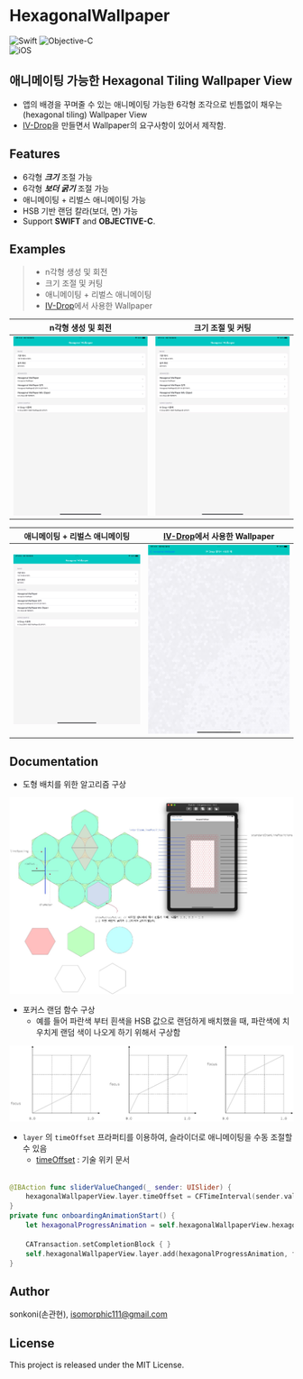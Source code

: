 # HexagonalWallpaper 

![Swift](https://img.shields.io/badge/Swift-F05138?style=flat-square&logo=Swift&logoColor=white)
![Objective-C](https://img.shields.io/badge/Objective--C-3A95E3?style=flat-square&logo=apple&logoColor=white)<br/>
![iOS](https://img.shields.io/badge/IOS-000000?style=flat-square&logo=ios&logoColor=white)

## 애니메이팅 가능한 Hexagonal Tiling Wallpaper View
- 앱의 배경을 꾸며줄 수 있는 애니메이팅 가능한 6각형 조각으로 빈틈없이 채우는(hexagonal tiling) Wallpaper View
- [IV-Drop](https://apps.apple.com/app/id1574452904)을 만들면서 Wallpaper의 요구사항이 있어서 제작함.

## Features
*  6각형 ***크기*** 조절 가능
*  6각형 ***보더 굵기*** 조절 가능
*  애니메이팅 + 리벌스 애니메이팅 가능
*  HSB 기반 랜덤 칼라(보더, 면) 가능
*  Support **SWIFT** and **OBJECTIVE-C**. 

## Examples
> - n각형 생성 및 회전
> - 크기 조절 및 커팅
> - 애니메이팅 + 리벌스 애니메이팅
> - [IV-Drop](https://apps.apple.com/app/id1574452904)에서 사용한 Wallpaper

n각형 생성 및 회전 | 크기 조절 및 커팅
---|---
<img src="./screenshot/Simulator Screen Recording - iPad Pro (12.9-inch) (6th generation) - 2023-05-15 at 18.30.29.gif" width="400">|<img src="./screenshot/Simulator Screen Recording - iPad Pro (12.9-inch) (6th generation) - 2023-05-15 at 18.33.45.gif" width="400">

애니메이팅 + 리벌스 애니메이팅 | [IV-Drop](https://apps.apple.com/app/id1574452904)에서 사용한 Wallpaper
---|---
<img src="./screenshot/Simulator Screen Recording - iPad Pro (12.9-inch) (6th generation) - 2023-05-15 at 18.50.56.gif" width="400">|<img src="./screenshot/Simulator Screen Shot - iPad Pro (12.9-inch) (6th generation) - 2023-05-15 at 18.51.10.png" width="400">


## Documentation

- 도형 배치를 위한 알고리즘 구상
<img src="./screenshot/Hexagon.jpg" width="800">


- 포커스 랜덤 함수 구상
    - 예를 들어 파란색 부터 흰색을 HSB 값으로 랜덤하게 배치했을 때, 파란색에 치우치게 랜덤 색이 나오게 하기 위해서 구상함
<img src="./screenshot/FocusRandom.jpg" width="800">


- `layer` 의 `timeOffset` 프라퍼티를 이용하여, 슬라이더로 애니메이팅을 수동 조절할 수 있음
    - [timeOffset](http://wiki.mulgrim.net/page/Api:Core_Animation/protocol_CAMediaTiming/timeOffset) : 기술 위키 문서
```swift

@IBAction func sliderValueChanged(_ sender: UISlider) {
    hexagonalWallpaperView.layer.timeOffset = CFTimeInterval(sender.value)
}
private func onboardingAnimationStart() {
    let hexagonalProgressAnimation = self.hexagonalWallpaperView.hexagonalProgressAnimation()
    
    CATransaction.setCompletionBlock { }
    self.hexagonalWallpaperView.layer.add(hexagonalProgressAnimation, forKey: "HexagonalProgressAnimationKey")
}

```

## Author

sonkoni(손관현), isomorphic111@gmail.com 

## License

This project is released under the MIT License.

